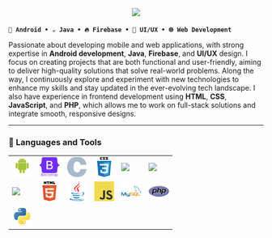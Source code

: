 <p align="center">
  <img src="https://readme-typing-svg.herokuapp.com?font=Pacifico&size=40&duration=1&pause=100000&color=2596be&center=true&vCenter=true&width=600&height=70&lines=Hello!+I'm+Prajjwal" />
</p>

**`📱 Android • ☕ Java • 🔥 Firebase • 🎨 UI/UX • 🌐 Web Development`**  

Passionate about developing mobile and web applications, with strong expertise in **Android development**, **Java**, **Firebase**, and **UI/UX** design. I focus on creating projects that are both functional and user-friendly, aiming to deliver high-quality solutions that solve real-world problems. Along the way, I continuously explore and experiment with new technologies to enhance my skills and stay updated in the ever-evolving tech landscape. I also have experience in frontend development using **HTML**, **CSS**, **JavaScript**, and **PHP**, which allows me to work on full-stack solutions and integrate smooth, responsive designs.
***
**<h3 align="left">🧰 Languages and Tools</h3>**

<table>
  <tr>
    <td><a href="https://developer.android.com"><img src="https://raw.githubusercontent.com/devicons/devicon/master/icons/android/android-original-wordmark.svg" width="40"/></a></td>
    <td><a href="https://getbootstrap.com"><img src="https://raw.githubusercontent.com/devicons/devicon/master/icons/bootstrap/bootstrap-plain-wordmark.svg" width="40"/></a></td>
    <td><a href="https://www.cprogramming.com/"><img src="https://raw.githubusercontent.com/devicons/devicon/master/icons/c/c-original.svg" width="40"/></a></td>
    <td><a href="https://www.w3schools.com/css/"><img src="https://raw.githubusercontent.com/devicons/devicon/master/icons/css3/css3-original-wordmark.svg" width="40"/></a></td>
    <td><a href="https://www.figma.com/"><img src="https://www.vectorlogo.zone/logos/figma/figma-icon.svg" width="40"/></a></td>
    <td><a href="https://firebase.google.com/"><img src="https://www.vectorlogo.zone/logos/firebase/firebase-icon.svg" width="40"/></a></td>
  </tr>
  <tr>
    <td><a href="https://git-scm.com/"><img src="https://www.vectorlogo.zone/logos/git-scm/git-scm-icon.svg" width="40"/></a></td>
    <td><a href="https://www.w3.org/html/"><img src="https://raw.githubusercontent.com/devicons/devicon/master/icons/html5/html5-original-wordmark.svg" width="40"/></a></td>
    <td><a href="https://www.java.com"><img src="https://raw.githubusercontent.com/devicons/devicon/master/icons/java/java-original.svg" width="40"/></a></td>
    <td><a href="https://developer.mozilla.org/en-US/docs/Web/JavaScript"><img src="https://raw.githubusercontent.com/devicons/devicon/master/icons/javascript/javascript-original.svg" width="40"/></a></td>
    <td><a href="https://www.mysql.com/"><img src="https://raw.githubusercontent.com/devicons/devicon/master/icons/mysql/mysql-original-wordmark.svg" width="40"/></a></td>
    <td><a href="https://www.php.net"><img src="https://raw.githubusercontent.com/devicons/devicon/master/icons/php/php-original.svg" width="40"/></a></td>
  </tr>
  <tr>
    <td><a href="https://www.python.org"><img src="https://raw.githubusercontent.com/devicons/devicon/master/icons/python/python-original.svg" width="40"/></a></td>
  </tr>
</table>

















